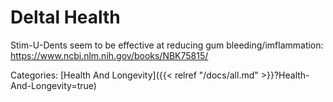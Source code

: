 # Deltal Health

Stim-U-Dents seem to be effective at reducing gum bleeding/imflammation: https://www.ncbi.nlm.nih.gov/books/NBK75815/

Categories: [Health And Longevity]({{< relref "/docs/all.md" >}}?Health-And-Longevity=true)